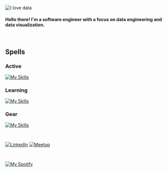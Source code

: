 ![I love data](https://capsule-render.vercel.app/api?height=250&type=waving&color=gradient&customColorList=14&section=header&text=%F0%9F%92%80%20%F0%9F%96%A4%20%F0%9F%92%BB&fontSize=34&fontColor=fff&animation=fadeIn&fontAlignY=40)

#### Hello there! I'm a software engineer with a focus on data engineering and data visualization.

<br>

## Spells

### Active

[![My Skills](https://skillicons.dev/icons?i=bash,figma,graphql,java,js,kafka,mongodb,mysql,nodejs,postgres,postman,prisma,py,sqlite,supabase,git,dart,apollo,npm,pnpm)](https://skillicons.dev)


### Learning

[![My Skills](https://skillicons.dev/icons?i=aws,gcp,firebase,elasticsearch,docker,cassandra,prometheus,r,redis,scala,rust,go,anaconda)](https://skillicons.dev)

### Gear

[![My Skills](https://skillicons.dev/icons?i=apple,webstorm,pycharm,idea)](https://skillicons.dev)

<br>

[![LinkedIn](https://img.shields.io/badge/linkedin-%230077B5.svg?style=for-the-badge&logo=linkedin&logoColor=white)](https://linkedin.com/in/danielblakepdx)
[![Meetup](https://img.shields.io/badge/Meetup-f64363?style=for-the-badge&logo=meetup&logoColor=white)](https://www.meetup.com/members/266104208)


<br>

[![My Spotify](https://spotify-github-profile.kittinanx.com/api/view?uid=dmblakedesign&cover_image=true&theme=default&bar_color=53b14f&bar_color_cover=false)](https://github.com/kittinan/spotify-github-profile)
